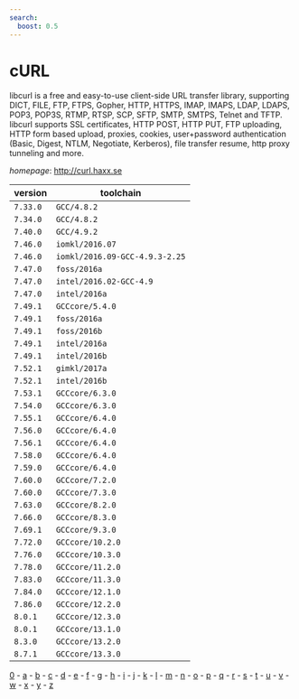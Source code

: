 ```yaml
---
search:
  boost: 0.5
---
```

# cURL

libcurl is a free and easy-to-use client-side URL transfer library,  supporting DICT, FILE, FTP, FTPS, Gopher, HTTP, HTTPS, IMAP, IMAPS, LDAP, LDAPS,  POP3, POP3S, RTMP, RTSP, SCP, SFTP, SMTP, SMTPS, Telnet and TFTP. libcurl supports  SSL certificates, HTTP POST, HTTP PUT, FTP uploading, HTTP form based upload,  proxies, cookies, user+password authentication (Basic, Digest, NTLM, Negotiate,  Kerberos), file transfer resume, http proxy tunneling and more.

*homepage*: <http://curl.haxx.se>

version | toolchain
--------|----------
``7.33.0`` | ``GCC/4.8.2``
``7.34.0`` | ``GCC/4.8.2``
``7.40.0`` | ``GCC/4.9.2``
``7.46.0`` | ``iomkl/2016.07``
``7.46.0`` | ``iomkl/2016.09-GCC-4.9.3-2.25``
``7.47.0`` | ``foss/2016a``
``7.47.0`` | ``intel/2016.02-GCC-4.9``
``7.47.0`` | ``intel/2016a``
``7.49.1`` | ``GCCcore/5.4.0``
``7.49.1`` | ``foss/2016a``
``7.49.1`` | ``foss/2016b``
``7.49.1`` | ``intel/2016a``
``7.49.1`` | ``intel/2016b``
``7.52.1`` | ``gimkl/2017a``
``7.52.1`` | ``intel/2016b``
``7.53.1`` | ``GCCcore/6.3.0``
``7.54.0`` | ``GCCcore/6.3.0``
``7.55.1`` | ``GCCcore/6.4.0``
``7.56.0`` | ``GCCcore/6.4.0``
``7.56.1`` | ``GCCcore/6.4.0``
``7.58.0`` | ``GCCcore/6.4.0``
``7.59.0`` | ``GCCcore/6.4.0``
``7.60.0`` | ``GCCcore/7.2.0``
``7.60.0`` | ``GCCcore/7.3.0``
``7.63.0`` | ``GCCcore/8.2.0``
``7.66.0`` | ``GCCcore/8.3.0``
``7.69.1`` | ``GCCcore/9.3.0``
``7.72.0`` | ``GCCcore/10.2.0``
``7.76.0`` | ``GCCcore/10.3.0``
``7.78.0`` | ``GCCcore/11.2.0``
``7.83.0`` | ``GCCcore/11.3.0``
``7.84.0`` | ``GCCcore/12.1.0``
``7.86.0`` | ``GCCcore/12.2.0``
``8.0.1`` | ``GCCcore/12.3.0``
``8.0.1`` | ``GCCcore/13.1.0``
``8.3.0`` | ``GCCcore/13.2.0``
``8.7.1`` | ``GCCcore/13.3.0``

[0](../0/index.md) - [a](../a/index.md) - [b](../b/index.md) - [c](../c/index.md) - [d](../d/index.md) - [e](../e/index.md) - [f](../f/index.md) - [g](../g/index.md) - [h](../h/index.md) - [i](../i/index.md) - [j](../j/index.md) - [k](../k/index.md) - [l](../l/index.md) - [m](../m/index.md) - [n](../n/index.md) - [o](../o/index.md) - [p](../p/index.md) - [q](../q/index.md) - [r](../r/index.md) - [s](../s/index.md) - [t](../t/index.md) - [u](../u/index.md) - [v](../v/index.md) - [w](../w/index.md) - [x](../x/index.md) - [y](../y/index.md) - [z](../z/index.md)

